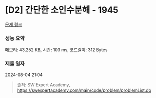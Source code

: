 # [D2] 간단한 소인수분해 - 1945 

[문제 링크](https://swexpertacademy.com/main/code/problem/problemDetail.do?contestProbId=AV5Pl0Q6ANQDFAUq) 

### 성능 요약

메모리: 43,252 KB, 시간: 103 ms, 코드길이: 312 Bytes

### 제출 일자

2024-08-04 21:04



> 출처: SW Expert Academy, https://swexpertacademy.com/main/code/problem/problemList.do